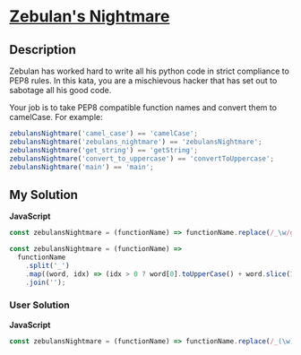 # [Zebulan's Nightmare](https://www.codewars.com/kata/570fd7ad34e6130455001835)

## Description

Zebulan has worked hard to write all his python code in strict compliance to PEP8 rules. In this kata, you are a mischievous hacker that has set out to sabotage all his good code.

Your job is to take PEP8 compatible function names and convert them to camelCase. For example:

```js
zebulansNightmare('camel_case') == 'camelCase';
zebulansNightmare('zebulans_nightmare') == 'zebulansNightmare';
zebulansNightmare('get_string') == 'getString';
zebulansNightmare('convert_to_uppercase') == 'convertToUppercase';
zebulansNightmare('main') == 'main';
```

## My Solution

**JavaScript**

```js
const zebulansNightmare = (functionName) => functionName.replace(/_\w/g, (c) => c.slice(1).toUpperCase());
```

```js
const zebulansNightmare = (functionName) =>
  functionName
    .split('_')
    .map((word, idx) => (idx > 0 ? word[0].toUpperCase() + word.slice(1) : word))
    .join('');
```

### User Solution

**JavaScript**

```js
const zebulansNightmare = (functionName) => functionName.replace(/_(\w)/g, (_, $1) => $1.toUpperCase());
```
